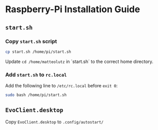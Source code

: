 # Raspberry-Pi Installation Guide

## `start.sh`
### Copy `start.sh` script
```bash
cp start.sh /home/pi/start.sh
```

Update `cd /home/matteolutz` in `start.sh´ to the correct home directory.

### Add `start.sh` to `rc.local`
Add the following line to `/etc/rc.local` before `exit 0`:
```bash
sudo bash /home/pi/start.sh
```

## `EvoClient.desktop`
Copy `EvoClient.desktop` to `.config/autostart/`
